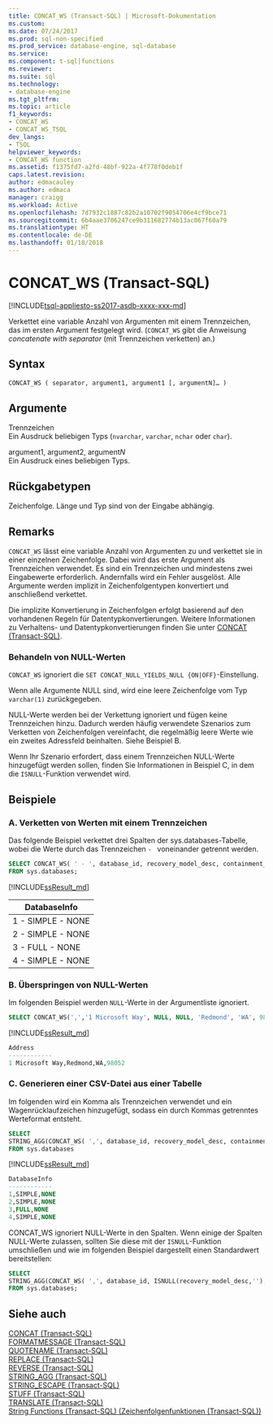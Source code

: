 ```yaml
---
title: CONCAT_WS (Transact-SQL) | Microsoft-Dokumentation
ms.custom: 
ms.date: 07/24/2017
ms.prod: sql-non-specified
ms.prod_service: database-engine, sql-database
ms.service: 
ms.component: t-sql|functions
ms.reviewer: 
ms.suite: sql
ms.technology:
- database-engine
ms.tgt_pltfrm: 
ms.topic: article
f1_keywords:
- CONCAT_WS
- CONCAT_WS_TSQL
dev_langs:
- TSQL
helpviewer_keywords:
- CONCAT_WS function
ms.assetid: f1375fd7-a2fd-48bf-922a-4f778f0deb1f
caps.latest.revision: 
author: edmacauley
ms.author: edmaca
manager: craigg
ms.workload: Active
ms.openlocfilehash: 7d7932c1887c82b2a10702f9054706e4cf9bce71
ms.sourcegitcommit: 6b4aae3706247ce9b311682774b13ac067f60a79
ms.translationtype: HT
ms.contentlocale: de-DE
ms.lasthandoff: 01/18/2018
---
```

# <a name="concatws-transact-sql"></a>CONCAT_WS (Transact-SQL)
[!INCLUDE[tsql-appliesto-ss2017-asdb-xxxx-xxx-md](../../includes/tsql-appliesto-ss2017-asdb-xxxx-xxx-md.md)]

Verkettet eine variable Anzahl von Argumenten mit einem Trennzeichen, das im ersten Argument festgelegt wird. (`CONCAT_WS` gibt die Anweisung *concatenate with separator* (mit Trennzeichen verketten) an.)

##  <a name="syntax"></a>Syntax   
```sql
CONCAT_WS ( separator, argument1, argument1 [, argumentN]… ) 
```

## <a name="arguments"></a>Argumente   
Trennzeichen  
Ein Ausdruck beliebigen Typs (`nvarchar`, `varchar`, `nchar` oder `char`).

argument1, argument2, argument*N*  
Ein Ausdruck eines beliebigen Typs.

## <a name="return-types"></a>Rückgabetypen
Zeichenfolge. Länge und Typ sind von der Eingabe abhängig.

## <a name="remarks"></a>Remarks   
`CONCAT_WS` lässt eine variable Anzahl von Argumenten zu und verkettet sie in einer einzelnen Zeichenfolge. Dabei wird das erste Argument als Trennzeichen verwendet. Es sind ein Trennzeichen und mindestens zwei Eingabewerte erforderlich. Andernfalls wird ein Fehler ausgelöst. Alle Argumente werden implizit in Zeichenfolgentypen konvertiert und anschließend verkettet. 

Die implizite Konvertierung in Zeichenfolgen erfolgt basierend auf den vorhandenen Regeln für Datentypkonvertierungen. Weitere Informationen zu Verhaltens- und Datentypkonvertierungen finden Sie unter [CONCAT (Transact-SQL)](../../t-sql/functions/concat-transact-sql.md).

### <a name="treatment-of-null-values"></a>Behandeln von NULL-Werten

`CONCAT_WS` ignoriert die `SET CONCAT_NULL_YIELDS_NULL {ON|OFF}`-Einstellung.

Wenn alle Argumente NULL sind, wird eine leere Zeichenfolge vom Typ `varchar(1)` zurückgegeben. 

NULL-Werte werden bei der Verkettung ignoriert und fügen keine Trennzeichen hinzu. Dadurch werden häufig verwendete Szenarios zum Verketten von Zeichenfolgen vereinfacht, die regelmäßig leere Werte wie ein zweites Adressfeld beinhalten. Siehe Beispiel B.

Wenn Ihr Szenario erfordert, dass einem Trennzeichen NULL-Werte hinzugefügt werden sollen, finden Sie Informationen in Beispiel C, in dem die `ISNULL`-Funktion verwendet wird.

## <a name="examples"></a>Beispiele   

### <a name="a--concatenating-values-with-separator"></a>A.  Verketten von Werten mit einem Trennzeichen
Das folgende Beispiel verkettet drei Spalten der sys.databases-Tabelle, wobei die Werte durch das Trennzeichen `- ` voneinander getrennt werden.   

```sql
SELECT CONCAT_WS( ' - ', database_id, recovery_model_desc, containment_desc) AS DatabaseInfo
FROM sys.databases;
```

[!INCLUDE[ssResult_md](../../includes/ssresult-md.md)]   

|DatabaseInfo |  
|---------|
|1 - SIMPLE - NONE |
|2 - SIMPLE - NONE |
|3 - FULL - NONE |
|4 - SIMPLE - NONE |


### <a name="b--skipping-null-values"></a>B.  Überspringen von NULL-Werten
Im folgenden Beispiel werden `NULL`-Werte in der Argumentliste ignoriert.

```sql
SELECT CONCAT_WS(',','1 Microsoft Way', NULL, NULL, 'Redmond', 'WA', 98052) AS Address;
```

[!INCLUDE[ssResult_md](../../includes/ssresult-md.md)]   

```sql
Address
------------   
1 Microsoft Way,Redmond,WA,98052
```

### <a name="c--generating-csv-file-from-table"></a>C.  Generieren einer CSV-Datei aus einer Tabelle
Im folgenden wird ein Komma als Trennzeichen verwendet und ein Wagenrücklaufzeichen hinzugefügt, sodass ein durch Kommas getrenntes Werteformat entsteht.

```sql
SELECT 
STRING_AGG(CONCAT_WS( ',', database_id, recovery_model_desc, containment_desc), char(13)) AS DatabaseInfo
FROM sys.databases
```

[!INCLUDE[ssResult_md](../../includes/ssresult-md.md)]   

```sql
DatabaseInfo
------------   
1,SIMPLE,NONE
2,SIMPLE,NONE
3,FULL,NONE 
4,SIMPLE,NONE 
```

CONCAT_WS ignoriert NULL-Werte in den Spalten. Wenn einige der Spalten NULL-Werte zulassen, sollten Sie diese mit der `ISNULL`-Funktion umschließen und wie im folgenden Beispiel dargestellt einen Standardwert bereitstellen:

```sql
SELECT 
STRING_AGG(CONCAT_WS( ',', database_id, ISNULL(recovery_model_desc,''), ISNULL(containment_desc,'N/A')), char(13)) AS DatabaseInfo
FROM sys.databases;
```

## <a name="see-also"></a>Siehe auch
 [CONCAT &#40;Transact-SQL&#41;](../../t-sql/functions/concat-transact-sql.md)  
 [FORMATMESSAGE &#40;Transact-SQL&#41;](../../t-sql/functions/formatmessage-transact-sql.md)  
 [QUOTENAME &#40;Transact-SQL&#41;](../../t-sql/functions/quotename-transact-sql.md)  
 [REPLACE &#40;Transact-SQL&#41;](../../t-sql/functions/replace-transact-sql.md)  
 [REVERSE &#40;Transact-SQL&#41;](../../t-sql/functions/reverse-transact-sql.md)  
 [STRING_AGG &#40;Transact-SQL&#41;](../../t-sql/functions/string-agg-transact-sql.md)  
 [STRING_ESCAPE &#40;Transact-SQL&#41;](../../t-sql/functions/string-escape-transact-sql.md)  
 [STUFF &#40;Transact-SQL&#41;](../../t-sql/functions/stuff-transact-sql.md)  
 [TRANSLATE &#40;Transact-SQL&#41;](../../t-sql/functions/translate-transact-sql.md)  
 [String Functions &#40;Transact-SQL&#41; (Zeichenfolgenfunktionen (Transact-SQL))](../../t-sql/functions/string-functions-transact-sql.md)  

